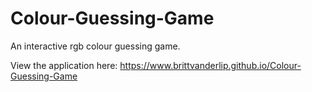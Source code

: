 # Colour-Guessing-Game
An interactive rgb colour guessing game.

View the application here: https://www.brittvanderlip.github.io/Colour-Guessing-Game
